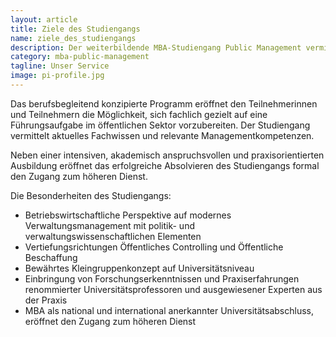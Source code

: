 ```yaml
---
layout: article
title: Ziele des Studiengangs
name: ziele_des_studiengangs
description: Der weiterbildende MBA-Studiengang Public Management vermittelt auf wissenschaftlicher Basis Managementkompetenzen für öffentliche Institutionen, insbesondere in den Fachbereichen des öffentlichen Controllings und Beschaffungswesens.
category: mba-public-management
tagline: Unser Service
image: pi-profile.jpg
---
```


Das berufsbegleitend konzipierte Programm eröffnet den Teilnehmerinnen und Teilnehmern die Möglichkeit, sich fachlich gezielt auf eine Führungsaufgabe im öffentlichen Sektor vorzubereiten. Der Studiengang vermittelt aktuelles Fachwissen und relevante Managementkompetenzen.

Neben einer intensiven, akademisch anspruchsvollen und praxisorientierten Ausbildung eröffnet das erfolgreiche Absolvieren des Studiengangs formal den Zugang zum höheren Dienst.

Die Besonderheiten des Studiengangs:

* Betriebswirtschaftliche Perspektive auf modernes Verwaltungsmanagement mit politik- und verwaltungswissenschaftlichen Elementen
* Vertiefungsrichtungen Öffentliches Controlling und Öffentliche Beschaffung
* Bewährtes Kleingruppenkonzept auf Universitätsniveau
* Einbringung von Forschungserkenntnissen und Praxiserfahrungen renommierter Universitätsprofessoren und ausgewiesener Experten aus der Praxis
* MBA als national und international anerkannter Universitätsabschluss, eröffnet den Zugang zum höheren Dienst
